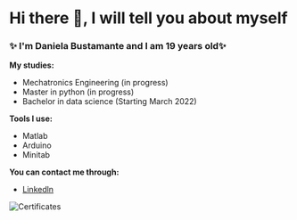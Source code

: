 # Hi there 👋, I will tell you about myself 

### ✨ I'm Daniela Bustamante and I am 19 years old✨


**My studies:**

- Mechatronics Engineering (in progress)
- Master in python (in progress)
- Bachelor in data science (Starting March 2022)


**Tools I use:**

- Matlab
- Arduino
- Minitab


**You can contact me through:**

- [Linkedln](https://www.linkedin.com/in/daniela-annabella-bustamante)

<img alt="Certificates" title="Certificates" src="https://encrypted-tbn0.gstatic.com/images?q=tbn:ANd9GcSv6vaHt20H0bMEJFxjt4qjWvRoDgZzda7AfA&usqp=CAU"/></a>
